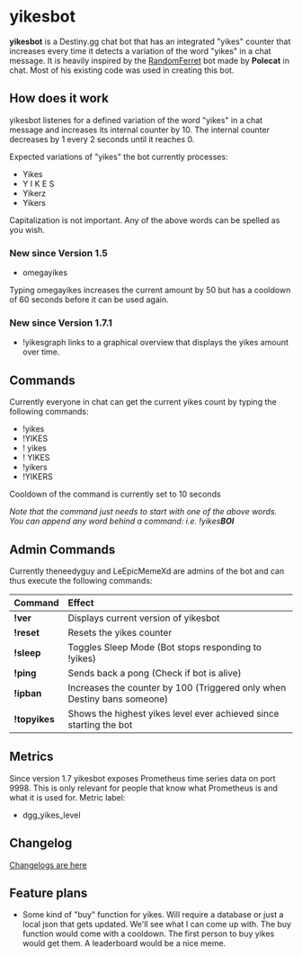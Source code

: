 # yikesbot

**yikesbot** is a Destiny.gg chat bot that has an integrated "yikes" counter that increases every time it detects a variation of the word "yikes" in a chat message. It is heavily inspired by the [RandomFerret](https://github.com/voloshink/FerretBot) bot made by **Polecat** in chat. Most of his existing code was used in creating this bot.

## How does it work

yikesbot listenes for a defined variation of the word "yikes" in a chat message and increases its internal counter by 10. The internal counter decreases by 1 every 2 seconds until it reaches 0.

Expected variations of "yikes" the bot currently processes:


- Yikes
- Y I K E S
- Yikerz
- Yikers

Capitalization is not important. Any of the above words can be spelled as you wish.

### New since Version 1.5

- omegayikes

Typing omegayikes increases the current amount by 50 but has a cooldown of 60 seconds before it can be used again.

### New since Version 1.7.1

- !yikesgraph links to a graphical overview that displays the yikes amount over time.

## Commands

Currently everyone in chat can get the current yikes count by typing the following commands:

- !yikes
- !YIKES
- ! yikes
- ! YIKES
- !yikers
- !YIKERS

Cooldown of the command is currently set to 10 seconds

*Note that the command just needs to start with one of the above words. You can append any word behind a command: i.e. !yikes**BOI***

## Admin Commands

Currently theneedyguy and LeEpicMemeXd are admins of the bot and can thus execute the following commands:

| Command         | Effect                                                                  |
| ----------      |:----------------------------------------------------------------------- |
| **!ver**        | Displays current version of yikesbot                                    |
| **!reset**      | Resets the yikes counter                                                |
| **!sleep**      | Toggles Sleep Mode (Bot stops responding to !yikes)                     |
| **!ping**       | Sends back a pong (Check if bot is alive)                               |
| **!ipban**      | Increases the counter by 100 (Triggered only when Destiny bans someone) |
| **!topyikes**   | Shows the highest yikes level ever achieved since starting the bot      |

## Metrics

Since version 1.7 yikesbot exposes Prometheus time series data on port 9998. This is only relevant for people that know what Prometheus is and what it is used for.
Metric label:

- dgg_yikes_level

## Changelog

[Changelogs are here](https://github.com/theneedyguy/yikesbot/blob/master/CHANGELOG.md)

## Feature plans

- Some kind of "buy" function for yikes. Will require a database or just a local json that gets updated. We'll see what I can come up with.
The buy function would come with a cooldown. The first person to buy yikes would get them. A leaderboard would be a nice meme.
